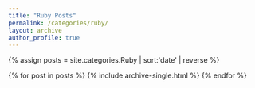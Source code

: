 ```yaml
---
title: "Ruby Posts"
permalink: /categories/ruby/
layout: archive
author_profile: true
---
```


{% assign posts = site.categories.Ruby | sort:'date' | reverse %}

{% for post in posts %}
    {% include archive-single.html %}
{% endfor %}
